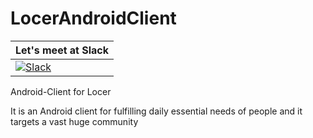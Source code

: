 # LocerAndroidClient

|Let's meet at Slack|
|-----------|
|[![Slack](https://img.shields.io/badge/Slack-chat-E01E5A)](https://locer.slack.com)|


Android-Client for Locer

It is an Android client for fulfilling daily essential needs of people and it targets a vast huge community

